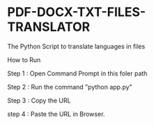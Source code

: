 # PDF-DOCX-TXT-FILES-TRANSLATOR
The Python Script to translate languages in files

How to Run

Step 1 : Open Command Prompt in this foler path

Step 2 : Run the command "python app.py"

Step 3 : Copy the URL

step 4 : Paste the URL in Browser.
